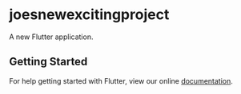 # joesnewexcitingproject

A new Flutter application.

## Getting Started

For help getting started with Flutter, view our online
[documentation](https://flutter.io/).
